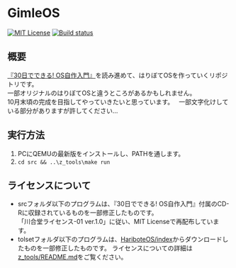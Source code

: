# GimleOS
[![MIT License](https://img.shields.io/badge/license-MIT-blue.svg?style=flat)](LICENSE)
[![Build status](https://ci.appveyor.com/api/projects/status/d51r857m20f3nhr0?svg=true)](https://ci.appveyor.com/project/prince0203/gimleos)

## 概要
[『30日でできる! OS自作入門』](http://amzn.asia/g62PSK6)を読み進めて、はりぼてOSを作っていくリポジトリです。  
一部オリジナルのはりぼてOSと違うところがあるかもしれません。  
10月末頃の完成を目指してやっていきたいと思っています。  
一部文字化けしている部分がありますが許してください…

## 実行方法

1. PCにQEMUの最新版をインストールし、PATHを通します。
1. `cd src && ..\z_tools\make run`

## ライセンスについて
- srcフォルダ以下のプログラムは、『30日でできる! OS自作入門』付属のCD-Rに収録されているものを一部修正したものです。  
  「川合堂ライセンス-01  ver.1.0」に従い、MIT Licenseで再配布しています。
- tolsetフォルダ以下のプログラムは、[HariboteOS/index](http://hrb.osask.jp/)からダウンロードしたものを一部修正したものです。
  ライセンスについての詳細は[z_tools/README.md](z_tools/README.md)をご覧ください。
